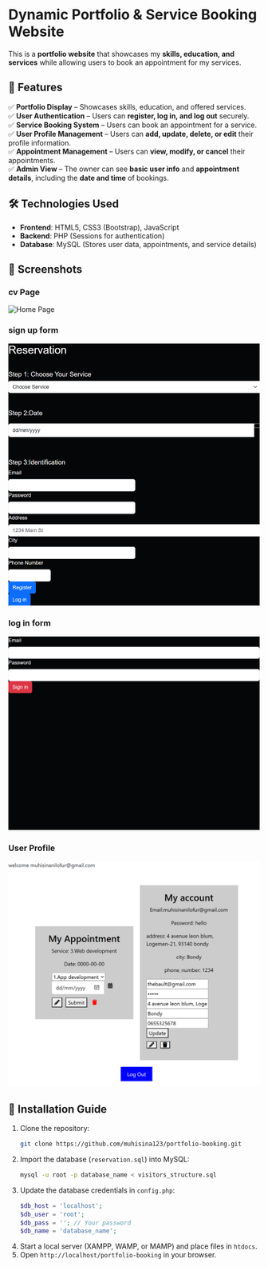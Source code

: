 # Dynamic Portfolio & Service Booking Website

This is a **portfolio website** that showcases my **skills, education, and services** while allowing users to book an appointment for my services.

## 🚀 Features

✅ **Portfolio Display** – Showcases skills, education, and offered services.  
✅ **User Authentication** – Users can **register, log in, and log out** securely.  
✅ **Service Booking System** – Users can book an appointment for a service.  
✅ **User Profile Management** – Users can **add, update, delete, or edit** their profile information.  
✅ **Appointment Management** – Users can **view, modify, or cancel** their appointments.  
✅ **Admin View** – The owner can see **basic user info** and **appointment details**, including the **date and time** of bookings.  

## 🛠️ Technologies Used

- **Frontend**: HTML5, CSS3 (Bootstrap), JavaScript  
- **Backend**: PHP (Sessions for authentication)  
- **Database**: MySQL (Stores user data, appointments, and service details)  
  

## 📸 Screenshots

### cv Page
![Home Page](screenshots/homepage.png)

### sign up  form 
![Booking Page](https://github.com/muhisina123/portfolio_dynamic-website/blob/main/localhost_dynamic-website_form.php.png)

### log in form 
![Booking Page](https://github.com/muhisina123/portfolio_dynamic-website/blob/main/localhost_dynamic-website_login.php.png)

### User Profile
![User Profile](https://github.com/muhisina123/portfolio_dynamic-website/blob/main/localhost_dynamic-website_account.php.png)


## 📂 Installation Guide

1. Clone the repository:
   ```bash
   git clone https://github.com/muhisina123/portfolio-booking.git
   ```
2. Import the database (`reservation.sql`) into MySQL:
   ```bash
   mysql -u root -p database_name < visitors_structure.sql
   ```
3. Update the database credentials in `config.php`:
   ```php
   $db_host = 'localhost';
   $db_user = 'root';
   $db_pass = ''; // Your password
   $db_name = 'database_name';
   ```
4. Start a local server (XAMPP, WAMP, or MAMP) and place files in `htdocs`.
5. Open `http://localhost/portfolio-booking` in your browser.
